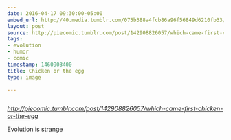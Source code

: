 ```yaml
---
date: 2016-04-17 09:30:00-05:00
embed_url: http://40.media.tumblr.com/075b388a4fcb86a96f56849d6210fb33/tumblr_inline_o5qq4idFVC1qzlc1w_540.jpg
layout: post
source: http://piecomic.tumblr.com/post/142908826057/which-came-first-chicken-or-the-egg
tags:
- evolution
- humor
- comic
timestamp: 1460903400
title: Chicken or the egg
type: image

---
```

<img src="http://40.media.tumblr.com/075b388a4fcb86a96f56849d6210fb33/tumblr_inline_o5qq4idFVC1qzlc1w_540.jpg" alt="" />

<cite>http://piecomic.tumblr.com/post/142908826057/which-came-first-chicken-or-the-egg</cite>

Evolution is strange